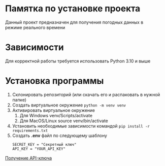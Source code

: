 # Памятка по установке проекта

Данный проект предназначен для получения погодных данных в режиме реального времени

# Зависимости

Для корректной работы требуется использовать Python 3.10 и выше

# Установка программы

1. Склонировать репозиторий (или скачать его и распаковать в нужной папке)
2. Создать виртуальное окружение `python -m venv venv`
3. Активировать виртуальное окружение
   1. Для Windows venv/Scripts/activate
   2. Для MacOS/Linux source venv/bin/activate
4. Установить необходимые зависимости командой `pip install -r requirements.txt`
5. Создать **.env** файл по следующему шаблону
   ````
   SECRET_KEY = "Секретный ключ"
   API_KEY = "YOUR_API_KEY"
   ````
   
[Получение API-ключа](https://openweathermap.org/api)